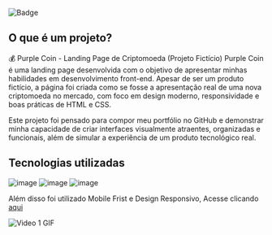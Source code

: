 ![Badge](https://img.shields.io/badge/Projeto-Autoral-purple)

<h2> O que é um projeto?</h1>

💰 Purple Coin - Landing Page de Criptomoeda (Projeto Fictício)
Purple Coin é uma landing page desenvolvida com o objetivo de apresentar minhas habilidades em desenvolvimento front-end. Apesar de ser um produto fictício, a página foi criada como se fosse a apresentação real de uma nova criptomoeda no mercado, com foco em design moderno, responsividade e boas práticas de HTML e CSS.

Este projeto foi pensado para compor meu portfólio no GitHub e demonstrar minha capacidade de criar interfaces visualmente atraentes, organizadas e funcionais, além de simular a experiência de um produto tecnológico real.

## Tecnologias utilizadas

![image](https://github.com/user-attachments/assets/7ee196ba-230d-4f7d-adc1-c179f00b3a4d)
![image](https://github.com/user-attachments/assets/3ac4a175-40f5-4347-ba4f-a9e3c2ef2954)
![image](https://github.com/user-attachments/assets/6a8ad660-a492-4af1-8d7e-1b6e037e32b1)

Além disso foi utilizado Mobile Frist e Design Responsivo, Acesse clicando [aqui](https://evelyneleoterio.github.io/landing-page/)

![Video 1 GIF](assets/videos/video1-ezgif.com-video-to-gif-converter.gif)
